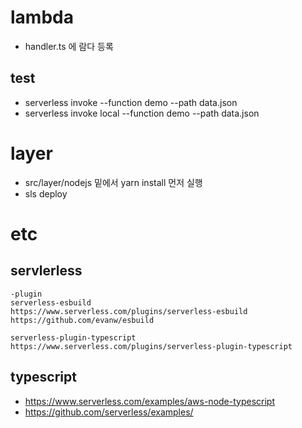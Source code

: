 # lambda
- handler.ts 에 람다 등록

## test
- serverless invoke --function demo --path  data.json
- serverless invoke local --function demo --path  data.json
# layer
- src/layer/nodejs 밑에서 yarn install 먼저 실행 
- sls deploy

# etc

## servlerless
```
-plugin
serverless-esbuild
https://www.serverless.com/plugins/serverless-esbuild
https://github.com/evanw/esbuild

serverless-plugin-typescript
https://www.serverless.com/plugins/serverless-plugin-typescript
```

## typescript
- https://www.serverless.com/examples/aws-node-typescript
- https://github.com/serverless/examples/